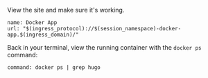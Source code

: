 
View the site and make sure it's working.

```dashboard:create-dashboard
name: Docker App
url: "$(ingress_protocol)://$(session_namespace)-docker-app.$(ingress_domain)/"
```

Back in your terminal, view the running container with the `docker ps` command:

```terminal:execute
command: docker ps | grep hugo
```
